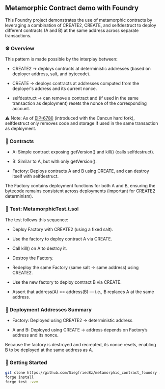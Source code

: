## Metamorphic Contract demo with Foundry

This Foundry project demonstrates the use of metamorphic contracts by leveraging a combination of CREATE2, CREATE, and selfdestruct to deploy different contracts (A and B) at the same address across separate transactions.

### ⚙️ Overview

This pattern is made possible by the interplay between:

- CREATE2 → deploys contracts at deterministic addresses (based on deployer address, salt, and bytecode).

- CREATE → deploys contracts at addresses computed from the deployer's address and its current nonce.

- selfdestruct → can remove a contract and (if used in the same transaction as deployment) resets the nonce of the corresponding account.

⚠️ Note: As of [EIP-6780](https://eips.ethereum.org/EIPS/eip-6780) (introduced with the Cancun hard fork), selfdestruct only removes code and storage if used in the same transaction as deployment.

### 🧱 Contracts

- A: Simple contract exposing getVersion() and kill() (calls selfdestruct).

- B: Similar to A, but with only getVersion().

- Factory: Deploys contracts A and B using CREATE, and can destroy itself with selfdestruct.

The Factory contains deployment functions for both A and B, ensuring the bytecode remains consistent across deployments (important for CREATE2 determinism).

### 🧪 Test: MetamorphicTest.t.sol

The test follows this sequence:

- Deploy Factory with CREATE2 (using a fixed salt).

- Use the factory to deploy contract A via CREATE.

- Call kill() on A to destroy it.

- Destroy the Factory.

- Redeploy the same Factory (same salt → same address) using CREATE2.

- Use the new factory to deploy contract B via CREATE.

- Assert that address(A) == address(B) — i.e., B replaces A at the same address.

### 🔁 Deployment Addresses Summary

- Factory: Deployed using CREATE2 → deterministic address.

- A and B: Deployed using CREATE → address depends on Factory’s address and its nonce.

Because the factory is destroyed and recreated, its nonce resets, enabling B to be deployed at the same address as A.

### 🚀 Getting Started

```bash
git clone https://github.com/SiegfriedBz/metamorphic_contract_foundry .
forge install
forge test -vvv
```
